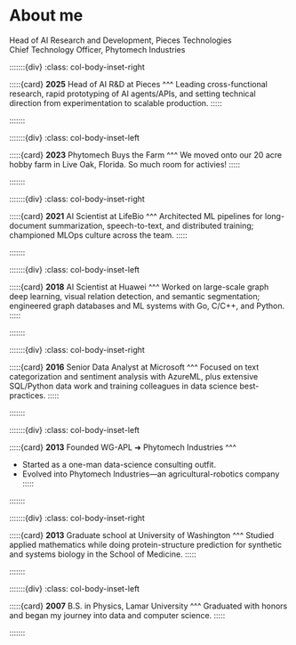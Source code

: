 # About me

Head of AI Research and Development, Pieces Technologies  
Chief Technology Officer, Phytomech Industries

:::::::{div}
:class: col-body-inset-right

:::::{card}
**2025** Head of AI R&D at Pieces
^^^
Leading cross-functional research, rapid prototyping of AI agents/APIs, and setting technical direction from experimentation to scalable production.
:::::

:::::::

:::::::{div}
:class: col-body-inset-left

:::::{card}
**2023** Phytomech Buys the Farm
^^^
We moved onto our 20 acre hobby farm in Live Oak, Florida. So much room for activies!
:::::

:::::::

:::::::{div}
:class: col-body-inset-right

:::::{card}
**2021** AI Scientist at LifeBio
^^^
Architected ML pipelines for long-document summarization, speech-to-text, and distributed training; championed MLOps culture across the team.
:::::

:::::::

:::::::{div}
:class: col-body-inset-left

:::::{card}
**2018** AI Scientist at Huawei
^^^
Worked on large-scale graph deep learning, visual relation detection, and semantic segmentation; engineered graph databases and ML systems with Go, C/C++, and Python.
:::::

:::::::

:::::::{div}
:class: col-body-inset-right

:::::{card}
**2016** Senior Data Analyst at Microsoft
^^^
Focused on text categorization and sentiment analysis with AzureML, plus extensive SQL/Python data work and training colleagues in data science best-practices.
:::::

:::::::

:::::::{div}
:class: col-body-inset-left

:::::{card}
**2013** Founded WG-APL ➜ Phytomech Industries
^^^
- Started as a one-man data-science consulting outfit.  
- Evolved into Phytomech Industries—an agricultural-robotics company
:::::

:::::::

:::::::{div}
:class: col-body-inset-right

:::::{card}
**2013** Graduate school at University of Washington
^^^
Studied applied mathematics while doing protein-structure prediction for synthetic and systems biology in the School of Medicine.
:::::

:::::::

:::::::{div}
:class: col-body-inset-left

:::::{card}
**2007** B.S. in Physics, Lamar University
^^^
Graduated with honors and began my journey into data and computer science.
:::::

:::::::